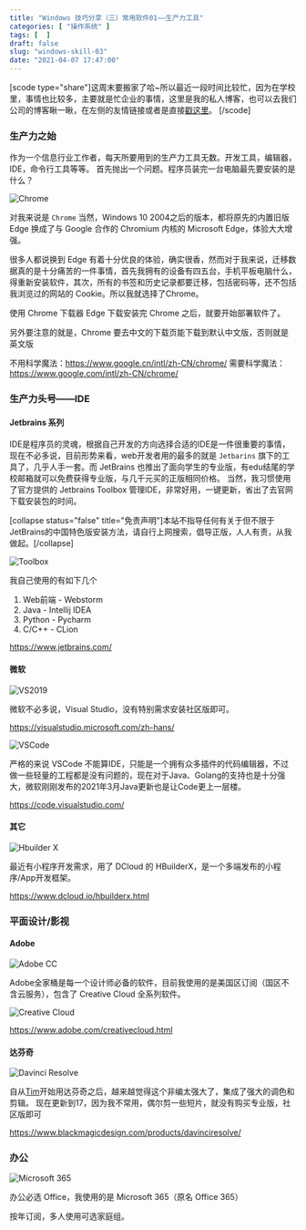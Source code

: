```yaml
---
title: "Windows 技巧分享（三）常用软件01——生产力工具"
categories: [ "操作系统" ]
tags: [  ]
draft: false
slug: "windows-skill-03"
date: "2021-04-07 17:47:00"
---
```


[scode type="share"]这周末要搬家了哈~所以最近一段时间比较忙，因为在学校里，事情也比较多，主要就是忙企业的事情，这里是我的私人博客，也可以去我们公司的博客瞅一瞅，在左侧的友情链接或者是直接[戳这里][1]。
[/scode]

### 生产力之始

作为一个信息行业工作者，每天所要用到的生产力工具无数。开发工具，编辑器，IDE，命令行工具等等。
首先抛出一个问题。程序员装完一台电脑最先要安装的是什么？

![Chrome][2]

对我来说是 `Chrome`
当然，Windows 10 2004之后的版本，都将原先的内置旧版 Edge 换成了与 Google 合作的 Chromium 内核的 Microsoft Edge，体验大大增强。

很多人都说换到 Edge 有着十分优良的体验，确实很香，然而对于我来说，迁移数据真的是十分痛苦的一件事情，首先我拥有的设备有四五台，手机平板电脑什么，得重新安装软件，其次，所有的书签和历史记录都要迁移，包括密码等，还不包括我浏览过的网站的 Cookie。所以我就选择了Chrome。

使用 Chrome 下载器 Edge 下载安装完 Chrome 之后，就要开始部署软件了。

另外要注意的就是，Chrome 要去中文的下载页能下载到默认中文版，否则就是英文版

不用科学魔法：https://www.google.cn/intl/zh-CN/chrome/
需要科学魔法：https://www.google.com/intl/zh-CN/chrome/

### 生产力头号——IDE

#### Jetbrains 系列

IDE是程序员的灵魂，根据自己开发的方向选择合适的IDE是一件很重要的事情，现在不必多说，目前形势来看，web开发者用的最多的就是 `Jetbarins` 旗下的工具了，几乎人手一套。而 JetBrains 也推出了面向学生的专业版，有edu结尾的学校邮箱就可以免费获得专业版，与几千元买的正版相同价格。
当然，我习惯使用了官方提供的 Jetbrains Toolbox 管理IDE，非常好用，一键更新，省出了去官网下载安装包的时间。

[collapse status="false" title="免责声明"]本站不指导任何有关于但不限于JetBrains的中国特色版安装方法，请自行上网搜索，倡导正版，人人有责，从我做起。[/collapse]

![Toolbox][3]

我自己使用的有如下几个

1. Web前端 - Webstorm
2. Java - Intellij IDEA
3. Python - Pycharm
4. C/C++ - CLion

https://www.jetbrains.com/

#### 微软

![VS2019][4]

微软不必多说，Visual Studio，没有特别需求安装社区版即可。

https://visualstudio.microsoft.com/zh-hans/

![VSCode][5]

严格的来说 VSCode 不能算IDE，只能是一个拥有众多插件的代码编辑器，不过做一些轻量的工程都是没有问题的，现在对于Java、Golang的支持也是十分强大，微软刚刚发布的2021年3月Java更新也是让Code更上一层楼。

https://code.visualstudio.com/

#### 其它

![Hbuilder X][6]

最近有小程序开发需求，用了 DCloud 的 HBuilderX，是一个多端发布的小程序/App开发框架。

https://www.dcloud.io/hbuilderx.html

### 平面设计/影视

#### Adobe

![Adobe CC][7]

Adobe全家桶是每一个设计师必备的软件，目前我使用的是美国区订阅（国区不含云服务），包含了 Creative Cloud 全系列软件。

![Creative Cloud][8]

https://www.adobe.com/creativecloud.html

#### 达芬奇

![Davinci Resolve][9]

自从[Tim][10]开始用达芬奇之后，越来越觉得这个非编太强大了，集成了强大的调色和剪辑。
现在更新到17，因为我不常用，偶尔剪一些短片，就没有购买专业版，社区版即可

https://www.blackmagicdesign.com/products/davinciresolve/

### 办公

![Microsoft 365][11]

办公必选 Office，我使用的是 Microsoft 365（原名 Office 365）

按年订阅，多人使用可选家庭组。


  [1]: https://blog.rhyland.cn/
  [2]: https://cdn.rhyland.cn/typecho/2021/04/22/Chrome.png
  [3]: https://cdn.rhyland.cn/typecho/2021/04/12/toolbox.png
  [4]: https://cdn.rhyland.cn/typecho/2021/04/22/vs2019.png
  [5]: https://cdn.rhyland.cn/typecho/2021/04/22/code.png
  [6]: https://cdn.rhyland.cn/typecho/2021/04/22/hbuilderx.png
  [7]: https://cdn.rhyland.cn/typecho/2021/04/22/Adobe%20CC.png
  [8]: https://cdn.rhyland.cn/typecho/2021/04/22/adobe-creative-cloud.png
  [9]: https://cdn.rhyland.cn/typecho/2021/04/22/Davinci%20Resolve.png
  [10]: https://space.bilibili.com/946974/
  [11]: https://cdn.rhyland.cn/typecho/2021/04/22/Microsoft%20365.png